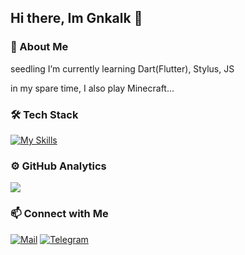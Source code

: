 ## Hi there, Im Gnkalk 👋
### 👤 About Me

seedling I’m currently learning Dart(Flutter), Stylus, JS

in my spare time, I also play Minecraft...

### :hammer_and_wrench: Tech Stack

<!--
![Linux](https://img.shields.io/badge/-Linux-141a20?style=for-the-badge&logo=linux)&nbsp;
![Solus linux](https://img.shields.io/badge/-Solus_Linux-141a20?style=for-the-badge&logo=solus)&nbsp;
![Gnome](https://img.shields.io/badge/-Gnome-141a20?style=for-the-badge&logo=gnome)&nbsp;
![KDE](https://img.shields.io/badge/-KDE-141a20?style=for-the-badge&logo=kde)&nbsp;
![OpenBox](https://img.shields.io/badge/-Openbox-141a20?style=for-the-badge)&nbsp;
![Arch linux](https://img.shields.io/badge/-Arch_Linux-141a20?style=for-the-badge&logo=arch-linux)&nbsp;
![HTML](https://img.shields.io/badge/-HTML-141a20?style=for-the-badge&logo=html5)&nbsp;
![Pug](https://img.shields.io/badge/-Pug_HTML-141a20?style=for-the-badge&logo=pug)&nbsp;
![CSS](https://img.shields.io/badge/-CSS-141a20?style=for-the-badge&logo=css3)&nbsp;
![Sass](https://img.shields.io/badge/-Sass-141a20?style=for-the-badge&logo=sass)&nbsp;
![JS](https://img.shields.io/badge/-JS-141a20?style=for-the-badge&logo=javascript)&nbsp;
![Bulma](https://img.shields.io/badge/-Bulma-141a20?style=for-the-badge&logo=bulma)&nbsp;
![Hugo](https://img.shields.io/badge/-Hugo-141a20?style=for-the-badge&logo=hugo)&nbsp;
![Git](https://img.shields.io/badge/-Git-141a20?style=for-the-badge&logo=git)&nbsp;
![Github](https://img.shields.io/badge/-Github-141a20?style=for-the-badge&logo=github)&nbsp;
![Cloud Flare](https://img.shields.io/badge/-Cloud_Flare-141a20?style=for-the-badge&logo=cloudflare)&nbsp;
![VSCode](https://img.shields.io/badge/-VS_Code-141a20?style=for-the-badge&logo=visualstudiocode)&nbsp;
![Atom](https://img.shields.io/badge/-Atom-141a20?style=for-the-badge&logo=atom)&nbsp;
![Markdown](https://img.shields.io/badge/-MarkDown-141a20?style=for-the-badge&logo=markdown)&nbsp;
![Netlify](https://img.shields.io/badge/-Netlify-141a20?style=for-the-badge&logo=netlify)&nbsp;
![Figma](https://img.shields.io/badge/-Figma-141a20?style=for-the-badge&logo=figma)&nbsp;
![Inkscape](https://img.shields.io/badge/-Inkscape-141a20?style=for-the-badge&logo=inkscape)&nbsp;
![Gimp](https://img.shields.io/badge/-Gimp-141a20?style=for-the-badge&logo=gimp)&nbsp;
-->
[![My Skills](https://skillicons.dev/icons?i=html,css,sass,pug,js,dart,linux,bash,vscode,figma,git,github,cloudflare)](https://skillicons.dev)

### :gear: GitHub Analytics

<!--
<div align="center">

<img src="https://github.com/Gnkalk/Gnkalk/blob/main/img/PC.svg" width="40%" alt="PC :))">
<img src="https://github-readme-stats.vercel.app/api?username=Gnkalk&show_icons=true&theme=dark&icon_color=ff9800&hide_border=true" width="50%" alt="GitHub stats">
<img src="https://github-readme-streak-stats.herokuapp.com?user=gnkalk&hide_border=true&date_format=j%20M%5B%20Y%5D">

</div> 
-->

![](http://github-profile-summary-cards.vercel.app/api/cards/profile-details?username=Gnkalk&theme=github_dark)

### :mailbox:  Connect with Me

[![Mail](https://img.shields.io/badge/-141a20?style=for-the-badge&logo=yahoo)](mailto:gnkalk@yahoo.com)
[![Telegram](https://img.shields.io/badge/-141a20?style=for-the-badge&logo=telegram)](https://t.me/im_Gnkalk)


<!-- <img src="https://github.com/Gnkalk/Gnkalk/blob/output/github-contribution-grid-snake.svg" width="100%">

